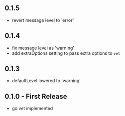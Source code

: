 ## 0.1.5
* revert message level to 'error'
## 0.1.4
* fix message level as 'warning'
* add extraOptions setting to pass extra options to `vet`
## 0.1.3
* defaultLevel lowered to 'warning'
## 0.1.0 - First Release
* go vet implemented
